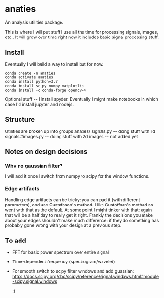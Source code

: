 # anaties
An analysis utilities package.

This is where I will put stuff I use all the time for processing signals, images, etc.. It will grow over time right now it includes basic signal processing stuff.


## Install
Eventually I will build a way to install but for now:

    conda create -n anaties
    conda activate anaties
    conda install python=3.7
    conda install scipy numpy matplotlib
    conda install -c conda-forge opencv=4

Optional stuff -- I install spyder. Eventually I might make notebooks in which case I'd install jupyter and nodejs.

## Structure
Utilities are broken up into groups
anaties/
    signals.py  -- doing stuff with 1d signals
    #images.py  -- doing stuff with 2d images -- not added yet


## Notes on design decisions
###  Why no gaussian filter?
I will add it once I switch from numpy to scipy for the window functions.  

### Edge artifacts
Handling edge artifacts can be tricky: you can pad it (with different parameters), and use Gustafsson's method. I like Gustaffson's method so went with that as the default. At some point I might tinker with that: again that will be a half day to really get it right. Frankly the decisions you make about your edges shouldn't make much difference: if they do something has probably gone wrong with your design at a previous step.


## To add
- FFT for basic power spectrum over entire signal
- Time-dependent frequency (spectrogram/wavelet)
- For smooth switch to scipy filter windows and add guassian:
https://docs.scipy.org/doc/scipy/reference/signal.windows.html#module-scipy.signal.windows


  :)
